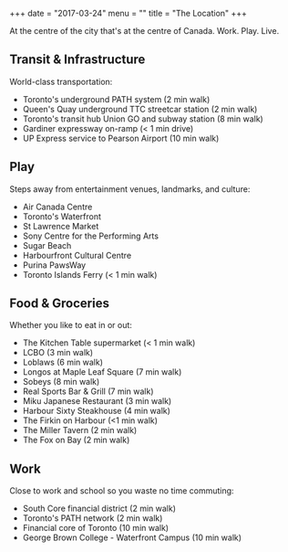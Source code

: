 +++
date = "2017-03-24"
menu = ""
title = "The Location"
+++
At the centre of the city that's at the centre of Canada.
Work. Play. Live.

**Transit & Infrastructure**
---------------------------------

World-class transportation:

 - Toronto's underground PATH system (2 min walk)
 - Queen's Quay underground TTC streetcar station (2 min walk)
 - Toronto's transit hub Union GO and subway station (8 min walk)
 - Gardiner expressway on-ramp (< 1 min drive)
 - UP Express service to Pearson Airport (10 min walk)

**Play**
---------------------------------

Steps away from entertainment venues, landmarks, and culture:

 - Air Canada Centre
 - Toronto's Waterfront
 - St Lawrence Market
 - Sony Centre for the Performing Arts
 - Sugar Beach
 - Harbourfront Cultural Centre
 - Purina PawsWay
 - Toronto Islands Ferry (< 1 min walk)

**Food & Groceries**
---------------------------------

Whether you like to eat in or out:

 - The Kitchen Table supermarket (< 1 min walk)
 - LCBO (3 min walk)
 - Loblaws (6 min walk)
 - Longos at Maple Leaf Square (7 min walk)
 - Sobeys (8 min walk)
 - Real Sports Bar & Grill (7 min walk)
 - Miku Japanese Restaurant  (3 min walk)
 - Harbour Sixty Steakhouse  (4 min walk)
 - The Firkin on Harbour (<1 min walk)
 - The Miller Tavern (2 min walk)
 - The Fox on Bay (2 min walk)

**Work**
---------------------------------

Close to work and school so you waste no time commuting:

 - South Core financial district  (2 min walk)
 - Toronto's PATH network (2 min walk)
 - Financial core of Toronto (10 min walk)
 - George Brown College - Waterfront Campus (10 min walk)
